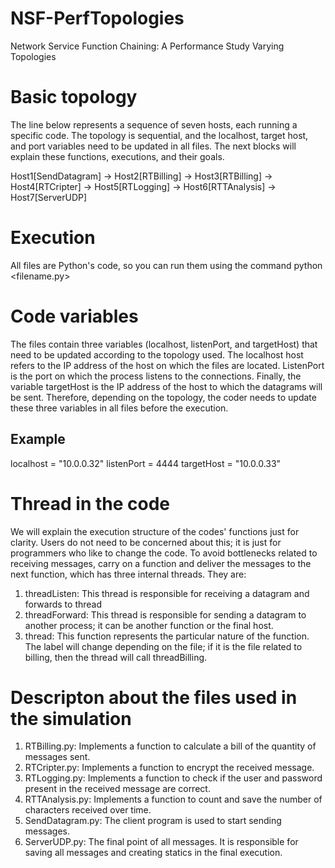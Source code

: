 # NSF-PerfTopologies
Network Service Function Chaining: A Performance Study Varying Topologies

# Basic topology
The line below represents a sequence of seven hosts, each running a specific code. The topology is sequential, and the localhost, target host, and port variables need to be updated in all files. The next blocks will explain these functions, executions, and their goals.

Host1[SendDatagram] -> Host2[RTBilling] -> Host3[RTBilling] -> Host4[RTCripter] -> Host5[RTLogging] -> Host6[RTTAnalysis] -> Host7[ServerUDP]

# Execution
All files are Python's code, so you can run them using the command python <filename.py>

# Code variables
The files contain three variables (localhost, listenPort, and targetHost) that need to be updated according to the topology used. The localhost host refers to the IP address of the host on which the files are located. ListenPort is the port on which the process listens to the connections. Finally, the variable targetHost is the IP address of the host to which the datagrams will be sent.
Therefore, depending on the topology, the coder needs to update these three variables in all files before the execution.

## Example
localhost = "10.0.0.32"
listenPort = 4444
targetHost = "10.0.0.33"

# Thread in the code
We will explain the execution structure of the codes' functions just for clarity. Users do not need to be concerned about this; it is just for programmers who like to change the code. To avoid bottlenecks related to receiving messages, carry on a function and deliver the messages to the next function, which has three internal threads. They are:

1. threadListen: This thread is responsible for receiving a datagram and forwards to thread<Function>
2. threadForward: This thread is responsible for sending a datagram to another process; it can be another function or the final host.
3. thread<Funtion>: This function represents the particular nature of the function. The <Function> label will change depending on the file; if it is the file related to billing, then the thread will call threadBilling. 


# Descripton about the files used in the simulation

1. RTBilling.py: Implements a function to calculate a bill of the quantity of messages sent.
2. RTCripter.py: Implements a function to encrypt the received message.
3. RTLogging.py: Implements a function to check if the user and password present in the received message are correct.
4. RTTAnalysis.py: Implements a function to count and save the number of characters received over time.
5. SendDatagram.py: The client program is used to start sending messages. 
6. ServerUDP.py: The final point of all messages. It is responsible for saving all messages and creating statics in the final execution.
